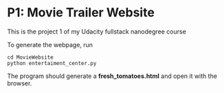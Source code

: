 # P1: Movie Trailer Website

This is the project 1 of my Udacity fullstack nanodegree course

To generate the webpage, run

```
cd MovieWebsite
python entertaiment_center.py
```
The program should generate a **fresh_tomatoes.html** and open it with the browser.
